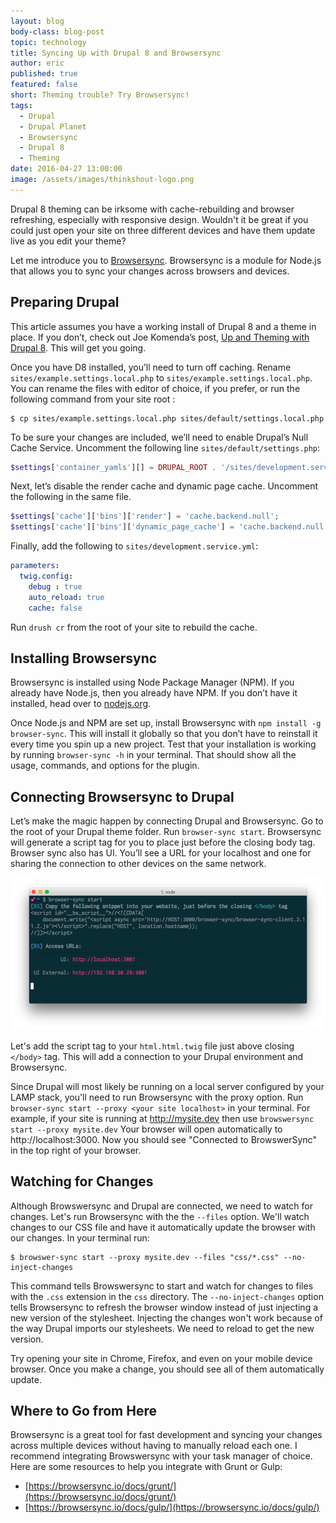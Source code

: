 ```yaml
---
layout: blog
body-class: blog-post
topic: technology
title: Syncing Up with Drupal 8 and Browsersync
author: eric
published: true
featured: false
short: Theming trouble? Try Browsersync!
tags:
  - Drupal
  - Drupal Planet
  - Browsersync
  - Drupal 8
  - Theming
date: 2016-04-27 13:00:00
image: /assets/images/thinkshout-logo.png
---
```


Drupal 8 theming can be irksome with cache-rebuilding and browser refreshing, especially with responsive design. Wouldn't it be great if you could just open your site on three different devices and have them update live as you edit your theme?

Let me introduce you to [Browsersync](https://browsersync.io/). Browsersync is a module for Node.js that allows you to sync your changes across browsers and devices.

## Preparing Drupal
This article assumes you have a working install of Drupal 8 and a theme in place. If you don’t, check out Joe Komenda’s post, [Up and Theming with Drupal 8](https://thinkshout.com/blog/2015/11/up-and-theming-with-drupal-8/). This will get you going.

Once you have D8 installed, you’ll need to turn off caching. Rename `sites/example.settings.local.php` to `sites/example.settings.local.php`.  You can rename the files with editor of choice, if you prefer, or run the following command from your site root :

~~~shell
$ cp sites/example.settings.local.php sites/default/settings.local.php
~~~

To be sure your changes are included, we’ll need to enable Drupal’s Null Cache Service. Uncomment the following line `sites/default/settings.php`:

~~~php
$settings['container_yamls'][] = DRUPAL_ROOT . '/sites/development.services.yml';
~~~

Next, let’s disable the render cache and dynamic page cache. Uncomment the following in the same file.

~~~php
$settings['cache']['bins']['render'] = 'cache.backend.null';
$settings['cache']['bins']['dynamic_page_cache'] = 'cache.backend.null';
~~~

Finally, add the following to `sites/development.service.yml`:

~~~yaml
parameters:
  twig.config:
    debug : true
    auto_reload: true
    cache: false
~~~

Run `drush cr` from the root of your site to rebuild the cache.

## Installing Browsersync
Browsersync is installed using Node Package Manager (NPM). If you already have Node.js, then you already have NPM. If you don’t have it installed, head over to [nodejs.org](https://nodejs.org/en/).

Once Node.js and NPM are set up, install Browsersync with `npm install -g browser-sync`.  This will install it globally so that you don’t have to reinstall it every time you spin up a new project. Test that your installation is working by running `browser-sync -h` in your terminal. That should show all the usage, commands, and options for the plugin.

## Connecting Browsersync to Drupal
Let’s make the magic happen by connecting Drupal and Browsersync. Go to the root of your Drupal theme folder. Run `browser-sync start`. Browsersync will generate a script tag for you to place just before the closing body tag. Browser sync also has  UI. You’ll see a URL for your localhost and one for sharing the connection to other devices on the same network.

![Browsersync start](https://raw.githubusercontent.com/heypaxton/Posts/master/img/browsersync-start.png)

Let's add the script tag to your `html.html.twig` file just above closing `</body>` tag. This will add a connection to your Drupal environment and Browsersync.

<script src="https://gist.github.com/levelos/0187b29071c3a56c3579ea2d95f42296.js"></script>

Since Drupal will most likely be running on a local server configured by your LAMP stack, you'll need to run Browsersync with the proxy option. Run `browser-sync start --proxy <your site localhost>` in your terminal. For example, if your site is running at http://mysite.dev then use `browswersync start --proxy mysite.dev` Your browser will open automatically to http://localhost:3000. Now you should see "Connected to BrowswerSync" in the top right of your browser.

## Watching for Changes
Although Browswersync and Drupal are connected, we need to watch for changes. Let's run Browsersync with the the `--files` option. We'll watch changes to our CSS file and have it automatically update the browser with our changes. In your terminal run:

~~~shell
$ browswer-sync start --proxy mysite.dev --files "css/*.css" --no-inject-changes
~~~

This command tells Browswersync to start and watch for changes to files with the `.css` extension in the `css` directory. The `--no-inject-changes` option tells Browsersync to refresh the browser window instead of just injecting a new version of the stylesheet. Injecting the changes won't work because of the way Drupal imports our stylesheets. We need to reload to get the new version.

Try opening your site in Chrome, Firefox, and even on your mobile device browser. Once you make a change, you should see all of them automatically update.

## Where to Go from Here
Browsersync is a great tool for fast development and syncing your changes across multiple devices without having to manually reload each one. I recommend integrating Browswersync with your task manager of choice. Here are some resources to help you integrate with Grunt or Gulp:

- [https://browsersync.io/docs/grunt/](https://browsersync.io/docs/grunt/)
- [https://browsersync.io/docs/gulp/](https://browsersync.io/docs/gulp/)
